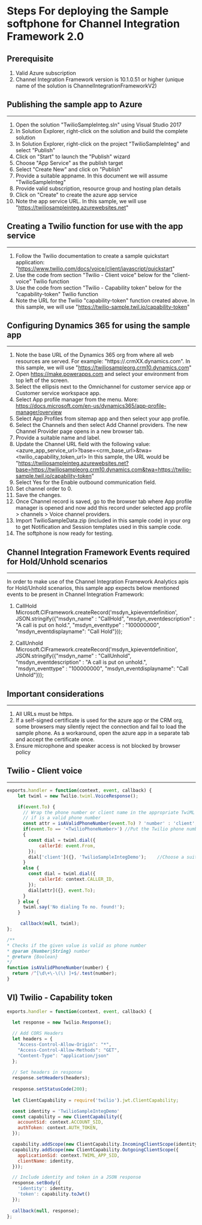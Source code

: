 # Steps For deploying the Sample softphone for Channel Integration Framework 2.0

Prerequisite
------------------------------------------------------------------------------
1. Valid Azure subscription 
2. Channel Integration Framework version is 10.1.0.51 or higher (unique name of the solution is ChannelIntegrationFrameworkV2)

## Publishing the sample app to Azure
-------------------------------------
1. Open the solution "TwilioSampleInteg.sln" using Visual Studio 2017
2. In Solution Explorer, right-click on the solution and build the complete solution
3. In Solution Explorer, right-click on the project "TwilioSampleInteg"  and select "Publish"
4. Click on "Start" to launch the "Publish" wizard
5. Choose "App Service" as the publish target
6. Select "Create New" and click on "Publish"
7. Provide a suitable appname. In this document we will assume "TwilioSampleInteg"
8. Provide valid subscription, resource group and hosting plan details
9. Click on "Create" to create the azure app service
10. Note the app service URL. In this sample, we will use "https://twiliosampleinteg.azurewebsites.net"

## Creating a Twilio function for use with the app service
-----------------------------------------------------------
1. Follow the Twilio documentation to create a sample quickstart application: "https://www.twilio.com/docs/voice/client/javascript/quickstart"
2. Use the code from section "Twilio - Client voice" below for the "client-voice" Twilio function
3. Use the code from section "Twilio - Capability token" below for the "capability-token" Twilio function
4. Note the URL for the Twilio "capability-token" function created above. In this sample, we will use "https://twilio-sample.twil.io/capability-token"

## Configuring Dynamics 365 for using the sample app
------------------------------------------------------
1. Note the base URL of the Dynamics 365 org from where all web resources are served. For example: "https://<orgname>.crmXX.dynamics.com". In this sample, we will use "https://twiliosampleorg.crm10.dynamics.com"
2. Open  https://make.powerapps.com and select your environment from top left of the screen.
3. Select the ellipsis next to the Omnichannel for customer service app or Customer service workspace app.
4. Select App profile manager from the menu. More: https://docs.microsoft.com/en-us/dynamics365/app-profile-manager/overview
5. Select App Profiles from sitemap app and then select your app profile.
6. Select the Channels and then select Add Channel providers. The new Channel Provider page opens in a new browser tab.
7. Provide a suitable name and label.
8. Update the Channel URL field with the following value: 
    <azure_app_service_url>?base=<crm_base_url>&twa=<twilio_capability_token_url> In this sample, the URL would be "https://twiliosampleinteg.azurewebsites.net?base=https://twiliosampleorg.crm10.dynamics.com&twa=https://twilio-sample.twil.io/capability-token"
9. Select Yes for the Enable outbound communication field.
10. Set channel order to 0.
11. Save the changes.
12. Once Channel record is saved, go to the browser tab where App profile manager is opened and now add this record under selected app profile > channels > Voice channel providers. 
13. Import TwilioSampleData.zip (included in this sample code) in your org to get Notification and Session templates used in this sample code.
14. The softphone is now ready for testing.

## Channel Integration Framework Events required for Hold/Unhold scenarios
--------------------------------------------------------------------------

In order to make use of the Channel Integration Framework Analytics apis for Hold/Unhold scenarios, this sample app expects below mentioned events to be present in Channel Integration Framework:
1. CallHold
Microsoft.CIFramework.createRecord('msdyn_kpieventdefinition', JSON.stringify({"msdyn_name" : "CallHold", "msdyn_eventdescription" : "A call is put on hold.", "msdyn_eventtype" : "100000000", "msdyn_eventdisplayname": "Call Hold"}));

2. CallUnhold
Microsoft.CIFramework.createRecord('msdyn_kpieventdefinition', JSON.stringify({"msdyn_name" : "CallUnhold", "msdyn_eventdescription" : "A call is put on unhold.", "msdyn_eventtype" : "100000000", "msdyn_eventdisplayname": "Call Unhold"}));

## Important considerations
----------------------------
1. All URLs must be https.
2. If a self-signed certificate is used for the azure app or the CRM org, some browsers may silently reject the connection and fail to load the sample phone. As a workaround, open the azure app in a separate tab and accept the certificate once.
3. Ensure microphone and speaker access is not blocked by browser policy


## Twilio - Client voice
--------------------------

```javascript
exports.handler = function(context, event, callback) {
    let twiml = new Twilio.twiml.VoiceResponse();

    if(event.To) {
      // Wrap the phone number or client name in the appropriate TwiML verb
      // if is a valid phone number
      const attr = isAValidPhoneNumber(event.To) ? 'number' : 'client';
      if(event.To == '<TwilioPhoneNumber>')	//Put the Twilio phone number to be used for this sample here
      {
        const dial = twiml.dial({
            callerId: event.From,
        });
        dial['client']({}, 'TwilioSampleIntegDemo');    //Choose a suitable client name here
      }
      else {
        const dial = twiml.dial({
            callerId: context.CALLER_ID,
        });
        dial[attr]({}, event.To);
      }
    } else {
      twiml.say('No dialing To no. found!');
    }

     callback(null, twiml);
};

/**
* Checks if the given value is valid as phone number
* @param {Number|String} number
* @return {Boolean}
*/
function isAValidPhoneNumber(number) {
  return /^[\d\+\-\(\) ]+$/.test(number);
}
```

VI) Twilio - Capability token
------------------------------

```javascript
exports.handler = function(context, event, callback) {
  
  let response = new Twilio.Response();

  // Add CORS Headers
  let headers = {
    "Access-Control-Allow-Origin": "*",
    "Access-Control-Allow-Methods": "GET",
    "Content-Type": "application/json"
  };
    
  // Set headers in response
  response.setHeaders(headers);
  
  response.setStatusCode(200);
  
  let ClientCapability = require('twilio').jwt.ClientCapability;

  const identity = 'TwilioSampleIntegDemo'
  const capability = new ClientCapability({
    accountSid: context.ACCOUNT_SID,
    authToken: context.AUTH_TOKEN,
  });

  capability.addScope(new ClientCapability.IncomingClientScope(identity));
  capability.addScope(new ClientCapability.OutgoingClientScope({
    applicationSid: context.TWIML_APP_SID,
    clientName: identity,
  }));

  // Include identity and token in a JSON response
  response.setBody({
    'identity': identity,
    'token': capability.toJwt()
  });
  
  callback(null, response);
};
```